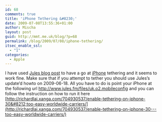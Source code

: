 ```yaml
---
id: 68
comments: true
title: 'iPhone Tethering &#8230;'
date: 2009-07-08T13:55:36+01:00
author: Mischa
layout: post
guid: http://mmt.me.uk/blog/?p=68
permalink: /blog/2009/07/08/iphone-tethering/
itsec_enable_ssl:
  - "1"
categories:
  - Apple
---
```

I have used [Jules blog post](http://jules.fm/Logbook/Logbook.html) to have a go at [iPhone](http://www.apple.com/uk/iphone/) tethering and it seems to work fine. Make sure that if you attempt to tether you should use Jules&#8217;s update&#8217;d howto on 2009-06-18. All you have to do is point your iPhone at the following url <http://www.jules.fm/files/uk.o2.mobileconfig> and you can follow the instruction on how to run it here [http://richardlai.xanga.com/704930537/enable-tethering-on-iphone-30&#8212;too-easy-worldwide-carriers/](http://richardlai.xanga.com/704930537/enable-tethering-on-iphone-30---too-easy-worldwide-carriers/)
